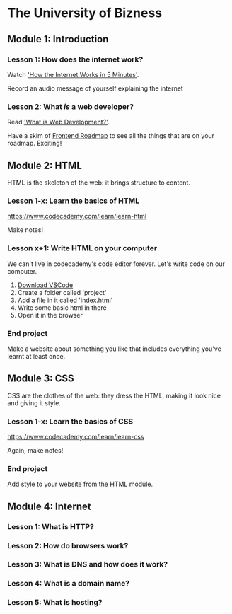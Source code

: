 # The University of Bizness

## Module 1: Introduction

### Lesson 1: How does the internet work?

Watch ['How the Internet Works in 5 Minutes'](https://youtu.be/7_LPdttKXPc).

Record an audio message of yourself explaining the internet

### Lesson 2: What _is_ a web developer?

Read ['What is Web Development?'](https://www.codecademy.com/resources/blog/what-is-web-development/).

Have a skim of [Frontend Roadmap](https://roadmap.sh/frontend) to see all the things that are on your roadmap. Exciting!

## Module 2: HTML

HTML is the skeleton of the web: it brings structure to content.

### Lesson 1-x: Learn the basics of HTML

https://www.codecademy.com/learn/learn-html

Make notes!

### Lesson x+1: Write HTML on your computer

We can't live in codecademy's code editor forever. Let's write code on our computer.

1. [Download VSCode](https://code.visualstudio.com/Download)
2. Create a folder called 'project'
3. Add a file in it called 'index.html'
4. Write some basic html in there
5. Open it in the browser

### End project

Make a website about something you like that includes everything you've learnt at least once.

## Module 3: CSS

CSS are the clothes of the web: they dress the HTML, making it look nice and giving it style.

### Lesson 1-x: Learn the basics of CSS

https://www.codecademy.com/learn/learn-css

Again, make notes!

### End project

Add style to your website from the HTML module.

## Module 4: Internet

### Lesson 1: What is HTTP?



### Lesson 2: How do browsers work?



### Lesson 3: What is DNS and how does it work?



### Lesson 4: What is a domain name?



### Lesson 5: What is hosting?

